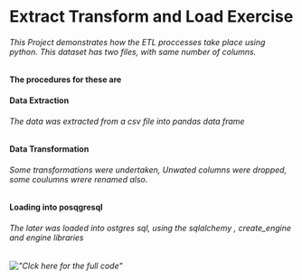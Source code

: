 # Extract Transform and Load Exercise

###### This Project demonstrates how the ETL proccesses take place using python.  This dataset has two files, with same number of columns.

#### The procedures for these are
#### Data Extraction 
###### The data was extracted from  a csv file into pandas data frame

#### Data Transformation
###### Some transformations were undertaken, Unwated columns were dropped, some coulumns wrere renamed also.

#### Loading into posqgresql
###### The later was loaded into ostgres sql, using the sqlalchemy , create_engine and engine libraries

###### !["Clck here for the full code"](./ETL_Project_Exercise.ipynb)
